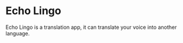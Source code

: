 # Echo Lingo

Echo Lingo is a translation app, it can translate your voice into another language.



